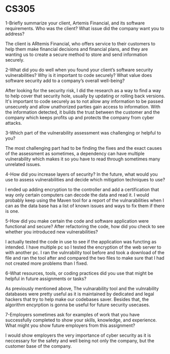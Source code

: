 # CS305

1-Briefly summarize your client, Artemis Financial, and its software requirements. Who was the client? What issue did the company want you to address?

The client is ARtemis Financial, who offers service to their customers to help them make financial decisions and financial plans, and they are wanting us to create a secure method to store and send information securely.

2-What did you do well when you found your client’s software security vulnerabilities? Why is it important to code securely? What value does software security add to a company’s overall well-being?

After looking for the security risk, I did the research as a way to find a way to help cover that security hole, usually by updating or rolling back versions. It's important to code securely as to not allow any information 
to be passed unsecurely and allow unathorized parties gain access to information. With the information detected, it builds the trust between the customer and the company which keeps profits up and protects the company 
from cyber attacks.

3-Which part of the vulnerability assessment was challenging or helpful to you?

The most challenging part had to be finding the fixes and the exact causes of the assessment as sometimes, a dependency can have multiple vulnerability which makes it so you have to read through
sometimes many unrelated issues.

4-How did you increase layers of security? In the future, what would you use to assess vulnerabilities and decide which mitigation techniques to use?

I ended up adding encryption to the controller and add a certification that way only certain computers can decode the data and read it. I would probably keep using the Maven tool for a report of the vulnarabilities
when I can as the data base has a list of known issues and ways to fix them if there is one.

5-How did you make certain the code and software application were functional and secure? After refactoring the code, how did you check to see whether you introduced new vulnerabilities?

I actually tested the code in use to see if the application was functing as intended. I have multiple pc so I tested the encryption of the web server to with another pc. I ran the vulnrability tool before and took a download of 
the file and ran the tool after and compared the two files to make sure that I had not created more problems than I fixed.

6-What resources, tools, or coding practices did you use that might be helpful in future assignments or tasks?

As previously mentioned above, The vulnarability tool and the vulnrability databases were pretty useful as it is maintained by dedicated and legal hackers that try to help make our codebases saver. Besides that, 
the algorithm encyrption is gonna be useful for future security usecases.

7-Employers sometimes ask for examples of work that you have successfully completed to show your skills, knowledge, and experience. What might you show future employers from this assignment?

I would show employers the very importance of cyber security as it is neccessary for the safety and well being not only the company, but the customer base of the company.
